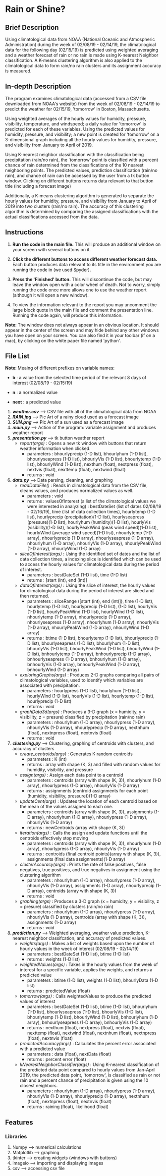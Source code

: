 # Rain or Shine? 

## Brief Description
Using climatological data from NOAA (National Oceanic and Atmospheric Administration) during the week of 02/08/19 - 02/14/19, the climatological data for the following day (02/15/19) is predicted using weighted averaging and a weather forecast of rain or no rain is made using K-nearest Neighbor classification. A K-means clustering algorithm is also applied to the climatological data to form rain/no rain clusters and its assignment accuracy is measured. 

## In-depth Description
  The program examines climatological data (accessed from a CSV file downloaded from NOAA's website) from the week of 02/08/19 - 02/14/19 to predict the weather for 02/15/19, 'tomorrow' in Boston, Massachusetts. 
  
  Using weighted averages of the hourly values for humidity, pressure, visibility, temperature, and windspeed; a daily value for 'tomorrow' is predicted for each of these variables. Using the predicted values for humidity, pressure, and visibility; a new point is created for 'tomorrow' on a 3-dimensional graph including all the hourly values for humidity, pressure, and visibility from January to April of 2019. 
  
  Using K-nearest neighbor classification with the classification being precipitation (rain/no rain), the 'tomorrow' point is classified with a percent chance of rain determined from the classifications of the 10 nearest neighboring points. The predicted values, prediction classification (rain/no rain), and chance of rain can be accessed by the user from a tk button window. Clicking on different buttons returns data relevant to that button title (including a forecast image)
  
  Additionally, a K-means clustering algorithm is generated to separate the hourly values for humidity, pressure, and visibility from January to April of 2019 into two clusters (rain/no rain). The accuracy of this clustering algorithm is determined by comparing the assigned classifications with the actual classifications accessed from the data. 

## Instructions

1. **Run the code in the main file.** This will produce an additional window on your screen with several buttons on it. 

2. **Click the different buttons to access different weather forecast data.** Each button produces data relevant to its title in the environment you are running the code in (we used Spyder).

3. **Press the 'Finished' button.** This will discontinue the code, but may leave the window open with a color wheel of death. Not to worry, simply running the code once more allows one to use the weather report (although it will open a new window).

4. To view the information relevant to the report you may uncomment the large block quote in the main file and comment the presentation line. Running the code again, will produce this information. 

**Note**: The window does not always appear in an obvious location. It should appear in the center of the screen and may hide behind any other windows you have open on your screen. You can also find it in your toolbar (if on a mac), by clicking on the white paper file named 'python'. 

## File List

**Note**: Meaing of different prefixes on variable names:

   - **b** : a value from the selected time period of the relevant 8 days of interest (02/08/19 - 02/15/19)
   
   - **n** : a normalized value
   
   - **next** : a predicted value

1. ***weather.csv***  -->  CSV file with all of the climatological data from NOAA
2. ***RAIN.jpg***  -->  Pic Art of a rainy cloud used as a forecast image
3. ***SUN.png***  -->  Pic Art of a sun used as a forecast image
4. ***main.py***  -->  Action of the program: variable assignment and produces weather report
5. ***presentation.py***  -->  tk button weather report
    *  *report(args)* : Opens a new tk window with buttons that return weather information when clicked.
        * parameters : bhourlyprecip (1-D list), bhourlyhum (1-D list), bhourlyseapress (1-D list), bhourlyVis (1-D list), bhourlytemp (1-D list), bhourlyWind (1-D list), nexthum (float), nextpress (float), nextvis (float), nexttemp (float), nextwind (float)
        * returns : void
6. ***data.py***  -->  Data parsing, cleaning, and graphing
    *  *readDataFile()* : Reads in climatological data from the CSV file, cleans values, and produces normalized values as well.
        * parameters : void
        * returns : valuesOfInterest (a list of the climatological values we were interested in analyzing) : bestDateSet (list of dates 02/08/19 - 02/16/19), time (list of data collection times), hourlytemp (1-D list), hourlyprecip (precipitation)(1-D list), hourlyseapress (pressure)(1-D list), hourlyhum (humidity)(1-D list), hourlyVis (visibility)(1-D list), hourlyPeakWind (peak wind speed)(1-D list), hourlyWind (average wind speed)(1-D list), nhourlytemp (1-D array), nhourlyprecip (1-D array), nhourlyseapress (1-D array), nhourlyhum (1-D array), nhourlyVis (1-D array), nhourlyPeakWind (1-D array), nhourlyWind (1-D array)
    *  *sliceOfInterest(args)* : Using the identified set of dates and the list of data collection times, a indexing slice is identified which can be used to access the hourly values for climatological data during the period of interest. 
        * parameters : bestDateSet (1-D list), time (1-D list)
        * returns : [start (int), end (int)]
    *  *dataOfInterest(args)* : Using the slice of interest, the hourly values for climatological data during the period of interest are sliced and then returned. 
        * parameters : sliceRange ([start (int), end (int)]), time (1-D list), hourlytemp (1-D list), hourlyprecip (1-D list), (1-D list), hourlyVis (1-D list), hourlyPeakWind (1-D list), hourlyWind (1-D list), nhourlytemp (1-D array), nhourlyprecip (1-D array), nhourlyseapress (1-D array), nhourlyhum (1-D array), nhourlyVis (1-D array), nhourlyPeakWind (1-D array), nhourlyWind (1-D array)
        * returns : btime (1-D list), bhourlytemp (1-D list), bhourlyprecip (1-D list), bhourlyseapress (1-D list), bhourlyhum (1-D list), bhourlyVis (1-D list), bhourlyPeakWind (1-D list), bhourlyWind (1-D list), bnhourlytemp (1-D array), bnhourlyprecip (1-D array), bnhourlyseapress (1-D array), bnhourlyhum (1-D array), bnhourlyVis (1-D array), bnhourlyPeakWind (1-D array), bnhourlyWind (1-D array)
    *  *exploringGraphs(args)* : Produces 2-D graphs comparing all pairs of climatological variables, used to identify which variables are associated with precipitation. 
        * parameters : hourlypress (1-D list), hourlyhum (1-D list), hourlyWind (1-D list), hourlyVis (1-D list), hourlytemp (1-D list), hourlyprecip (1-D list)
        * returns : void
    *  *graphData3d(args)* : Produces a 3-D graph (x = humidity, y = visibility, z = presure) classified by precipitation (rain/no rain)
        * parameters : nhourlyhum (1-D array), nhourlypress (1-D array), nhourlyVis (1-D array), nhourlyprecip (1-D array), nextnhum (float), nextnpress (float), nextnvis (float)
        * returns : void
7. ***clustering.py***  -->  Clustering, graphing of centroids with clusters, and accuracy of clusters
   *  *create_centroids(args)* : Generates K random centroids 
        * parameters : K (int)
        * returns : array with shape (K, 3) and filled with random values for humidity, visibility, and pressure
   *  *assign(args)* : Assign each data point to a centroid
        * parameters : centroids (array with shape (K, 3)), nhourlyhum (1-D array), nhourlypress (1-D array), nhourlyVis (1-D array)
        * returns : assignments (centroid assignments for each point (humidity, visibility, pressure))(1-D array)
   *  *updateCent(args)* : Updates the location of each centroid based on the mean of the values assigned to each one. 
        * parameters : centroids (array with shape (K, 3)), assignments (1-D array), nhourlyhum (1-D array), nhourlypress (1-D array), nhourlyVis (1-D array)
        * returns : newCentroids (array with shape (K, 3))
   *  *iteration(args)* : Calls the assign and update functions until the centroids effectively stop moving 
        * parameters : centroids (array with shape (K, 3)), nhourlyhum (1-D array), nhourlypress (1-D array), nhourlyVis (1-D array)
        * returns : centroids (final centroid points)(array with shape (K, 3)), assignments (final data assignments)(1-D array)
    *  *clusterAccuracy(args)* : Prints the rate of false positives, false negatives, true positives, and true negatives in assignment using the clustering algorithm
        * parameters : nhourlyhum (1-D array), nhourlypress (1-D array), nhourlyVis (1-D array), assignments (1-D array), nhourlyprecip (1-D array), centroids (array with shape (K, 3))
        * returns : void
    *  *graphing(args)* : Produces a 3-D graph (x = humidity, y = visibility, z = presure) classified by clusters (rain/no rain)
        * parameters : nhourlyhum (1-D array), nhourlypress (1-D array), nhourlyVis (1-D array), centroids (array with shape (K, 3)), assignments (1-D array)
        * returns : void
8. ***prediction.py***  -->  Weighted averaging, weather value prediction, K-nearest neighbor classifcation, and accuracy of predicted values. 
    *  *weights(args)* : Makes a list of weights based upon the number of hourly values in the week of interest (02/08/19 - 02/14/19)
        * parameters : bestDateSet (1-D list), btime (1-D list)
        * returns : weights (1-D list)
    *  *weightedValues(args)* : Takes in the hourly values from the week of interest for a specific variable, applies the weights, and returns a predicted value
        * parameters : btime (1-D list), weights (1-D list), bhourlyData (1-D list)
        * returns : predictedValue (float)
    *  *tomorrow(args)* : Calls weightedValues to produce the predicted values of interest
        * parameters : bestDateSet (1-D list), btime (1-D list), bhourlyhum (1-D list), bhourlyseapress (1-D list), bhourlyVis (1-D list), bhourlytemp (1-D list), bhourlyWind (1-D list), bnhourlyhum (1-D array), bnhourlyseapress (1-D array), bnhourlyVis (1-D array)
        * returns : nexthum (float), nextpress (float), nextvis (float), nexttemp (float), nextwind (float), nextnhum (float), nextnpress (float), nextnvis (float)
    *  *predictedAccuracy(args)* : Calculates the percent error associated with a predicted value
        * parameters : data (float), nextData (float)
        * returns : percent error (float)
    *  *kNearestNeighborClassifier(args)* : Using K-nearest classification of the predicted data point compared to hourly values from Jan-April 2019, the predicted data point, 'tomorrow', is classified as rain or not rain and a percent chance of precipitation is given using the 10 closest neighbors. 
        * parameters : nhourlyhum (1-D array), nhourlypress (1-D array), nhourlyVis (1-D array), nhourlyprecip (1-D array), nextnhum (float), nextnpress (float), nextnvis (float)
        * returns : raining (float), likelihood (float)

## Features

### Libraries
1. Numpy  -->  numerical calculations
2. Matplotlib  -->  graphing
3. tkinter  -->  creating widgets (windows with buttons)
4. imageio  -->  importing and displaying images
5. csv  -->  accessing csv file 
